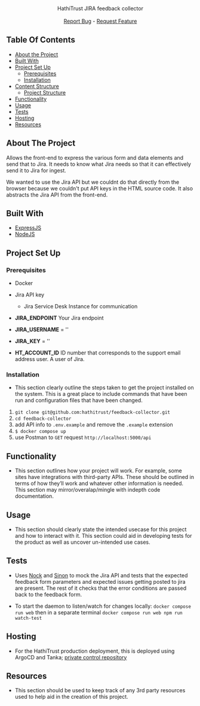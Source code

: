 <br/>
  <p align="center">
    HathiTrust JIRA feedback collector
    <br/>
    <br/>
    <a href="https://github.com/Ronster/SuperAwesomeProject/issues">Report Bug</a>
    -
    <a href="https://github.com/Ronster/SuperAwesomeProject/issues">Request Feature</a>
  </p>

## Table Of Contents

- [About the Project](#about-the-project)
- [Built With](#built-with)
- [Project Set Up](#project-set-up)
  - [Prerequisites](#prerequisites)
  - [Installation](#installation)
- [Content Structure](#content-structure)
  - [Project Structure](#project-structure)
- [Functionality](#functionality)
- [Usage](#usage)
- [Tests](#tests)
- [Hosting](#hosting)
- [Resources](#resources)

## About The Project

Allows the front-end to express the various form and data elements and send that to Jira. It needs to know what Jira needs so that it can effectively send it to Jira for ingest.

We wanted to use the Jira API but we couldnt do that directly from the browser because we couldn't put API keys in the HTML source code. It also abstracts the Jira API from the front-end.

## Built With

- [ExpressJS](https://expressjs.com/)
- [NodeJS](https://nodejs.org/en)

## Project Set Up

### Prerequisites

- Docker
- Jira API key

  - Jira Service Desk Instance for communication

- **JIRA_ENDPOINT** Your Jira endpoint
- **JIRA_USERNAME** = ''
- **JIRA_KEY** = ''
- **HT_ACCOUNT_ID** ID number that corresponds to the support email address user. A user of Jira.

### Installation

- This section clearly outline the steps taken to get the project installed on the system. This is a great place to include commands that have been run and configuration files that have been changed.

1. `git clone git@github.com:hathitrust/feedback-collector.git`
2. `cd feedback-collector`
3. add API info to `.env.example` and remove the `.example` extension
4. `$ docker compose up`
5. use Postman to `GET` request `http://localhost:5000/api`

## Functionality

- This section outlines how your project will work. For example, some sites have integrations with third-party APIs. These should be outlined in terms of how they’ll work and whatever other information is needed. This section may mirror/overalap/mingle with indepth code documentation.

## Usage

- This section should clearly state the intended usecase for this project and how to interact with it. This section could aid in developing tests for the product as well as uncover un-intended use cases.

## Tests

- Uses [Nock](https://github.com/nock/nock) and [Sinon](https://sinonjs.org/) to mock the Jira API and tests that the expected feedback form parameters and expected issues getting posted to jira are present. The rest of it checks that the error conditions are passed back to the feedback form.

- To start the daemon to listen/watch for changes locally: `docker compose run web` then in a separate terminal `docker compose run web npm run watch-test`

## Hosting

- For the HathiTrust production deployment, this is deployed using ArgoCD and Tanka; [private control repository](https://github.com/hathitrust/ht_tanka/tree/main/environments/feedback/production)

## Resources

- This section should be used to keep track of any 3rd party resources used to help aid in the creation of this project.

